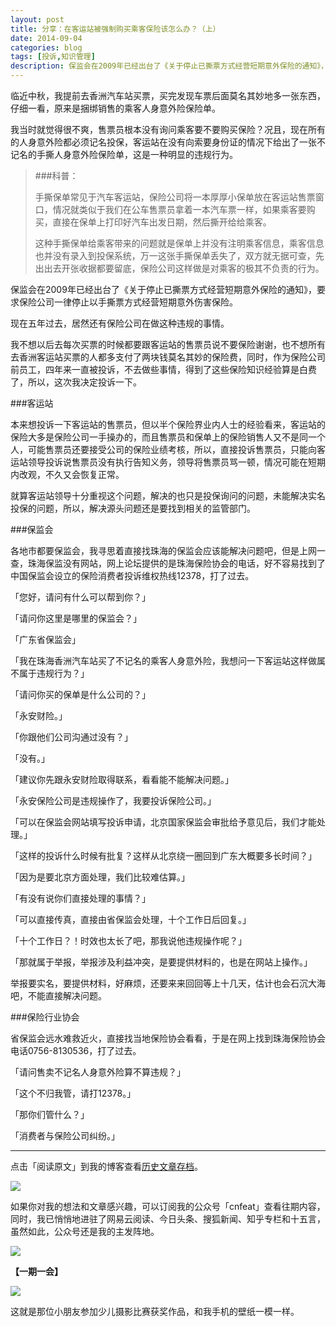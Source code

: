 ```yaml
---
layout: post
title: 分享：在客运站被强制购买乘客保险该怎么办？（上）
date: 2014-09-04
categories: blog
tags: [投诉,知识管理]
description: 保监会在2009年已经出台了《关于停止已撕票方式经营短期意外保险的通知》，要求保险公司一律停止以手撕票方式经营短期意外伤害保险。现在五年过去，居然还有保险公司在做这种违规的事情。
---
```


临近中秋，我提前去香洲汽车站买票，买完发现车票后面莫名其妙地多一张东西，仔细一看，原来是捆绑销售的乘客人身意外险保险单。

我当时就觉得很不爽，售票员根本没有询问乘客要不要购买保险？况且，现在所有的人身意外险都必须记名投保，客运站在没有向索要身份证的情况下给出了一张不记名的手撕人身意外险保险单，这是一种明显的违规行为。

>###科普：
>
>手撕保单常见于汽车客运站，保险公司将一本厚厚小保单放在客运站售票窗口，情况就类似于我们在公车售票员拿着一本汽车票一样，如果乘客要购买，直接在保单上打印好汽车出发日期，然后撕开给给乘客。
>
>这种手撕保单给乘客带来的问题就是保单上并没有注明乘客信息，乘客信息也并没有录入到投保系统，万一这张手撕保单丢失了，双方就无据可查，先出出去开张收据都要留底，保险公司这样做是对乘客的极其不负责的行为。

保监会在2009年已经出台了《关于停止已撕票方式经营短期意外保险的通知》，要求保险公司一律停止以手撕票方式经营短期意外伤害保险。

现在五年过去，居然还有保险公司在做这种违规的事情。

我不想以后去每次买票的时候都要跟客运站的售票员说不要保险谢谢，也不想所有去香洲客运站买票的人都多支付了两块钱莫名其妙的保险费，同时，作为保险公司前员工，四年来一直被投诉，不去做些事情，得到了这些保险知识经验算是白费了，所以，这次我决定投诉一下。


###客运站

本来想投诉一下客运站的售票员，但以半个保险界业内人士的经验看来，客运站的保险大多是保险公司一手操办的，而且售票员和保单上的保险销售人又不是同一个人，可能售票员还要接受公司的保险业绩考核，所以，直接投诉售票员，只能向客运站领导投诉说售票员没有执行告知义务，领导将售票员骂一顿，情况可能在短期内改观，不久又会恢复正常。

就算客运站领导十分重视这个问题，解决的也只是投保询问的问题，未能解决实名投保的问题，所以，解决源头问题还是要找到相关的监管部门。

###保监会

各地市都要保监会，我寻思着直接找珠海的保监会应该能解决问题吧，但是上网一查，珠海保监没有网站，网上论坛提供的是珠海保险协会的电话，好不容易找到了中国保监会设立的保险消费者投诉维权热线12378，打了过去。

「您好，请问有什么可以帮到你？」

「请问你这里是哪里的保监会？」

「广东省保监会」

「我在珠海香洲汽车站买了不记名的乘客人身意外险，我想问一下客运站这样做属不属于违规行为？」

「请问你买的保单是什么公司的？」

「永安财险。」

「你跟他们公司沟通过没有？」

「没有。」

「建议你先跟永安财险取得联系，看看能不能解决问题。」

「永安保险公司是违规操作了，我要投诉保险公司。」

「可以在保监会网站填写投诉申请，北京国家保监会审批给予意见后，我们才能处理。」

「这样的投诉什么时候有批复？这样从北京绕一圈回到广东大概要多长时间？」

「因为是要北京方面处理，我们比较难估算。」

「有没有说你们直接处理的事情？」

「可以直接传真，直接由省保监会处理，十个工作日后回复。」

「十个工作日？！时效也太长了吧，那我说他违规操作呢？」

「那就属于举报，举报涉及利益冲突，是要提供材料的，也是在网站上操作。」

举报要实名，要提供材料，好麻烦，还要来来回回等上十几天，估计也会石沉大海吧，不能直接解决问题。

###保险行业协会

省保监会远水难救近火，直接找当地保险协会看看，于是在网上找到珠海保险协会电话0756-8130536，打了过去。

「请问售卖不记名人身意外险算不算违规？」

「这个不归我管，请打12378。」

「那你们管什么？」

「消费者与保险公司纠纷。」


----

点击「阅读原文」到我的博客查看[历史文章存档](http://xiaoyan.work)。

![](http://cnfeat.qiniudn.com/mHDSX.png)

如果你对我的想法和文章感兴趣，可以订阅我的公众号「cnfeat」查看往期内容，同时，我已悄悄地进驻了网易云阅读、今日头条、搜狐新闻、知乎专栏和十五言，虽然如此，公众号还是我的主发阵地。

![](http://cnfeat.qiniudn.com/signitrue-2014-07-11.png)


**【一期一会】**

![](http://cnfeat.qiniudn.com/a19a37d4gdbe562b97d3a%26690.jpg)


这就是那位小朋友参加少儿摄影比赛获奖作品，和我手机的壁纸一模一样。








